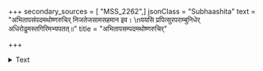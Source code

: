 +++
secondary_sources = [ "MSS_2262",]
jsonClass = "Subhaashita"
text = "अभितापसंपदमथोष्णरुचिर् निजतेजसामसहमान इव।  \nपयसि प्रपित्सुरपराम्बुनिधेर् अधिरोढुमस्तगिरिमभ्यपतत्॥"
title = "अभितापसम्पदमथोष्णरुचिर्"

+++

<details><summary>Text</summary>

अभितापसंपदमथोष्णरुचिर् निजतेजसामसहमान इव।  
पयसि प्रपित्सुरपराम्बुनिधेर् अधिरोढुमस्तगिरिमभ्यपतत्॥
</details>
